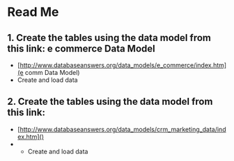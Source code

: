 # Read Me

## 1. Create the tables using the data model from this link: e commerce Data Model
* [http://www.databaseanswers.org/data_models/e_commerce/index.htm](e comm Data Model)
* Create and load data

## 2. Create the tables using the data model from this link:
* [http://www.databaseanswers.org/data_models/crm_marketing_data/index.htm]()
* * Create and load data
